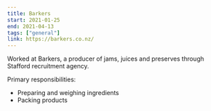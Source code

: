 ```yaml
---
title: Barkers
start: 2021-01-25
end: 2021-04-13
tags: ["general"]
link: https://barkers.co.nz/
---
```

Worked at Barkers, a producer of jams, juices and preserves through Stafford recruitment agency.

Primary responsibilities:

- Preparing and weighing ingredients
- Packing products

